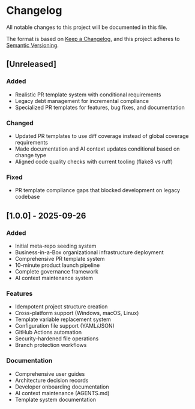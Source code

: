# Changelog

All notable changes to this project will be documented in this file.

The format is based on [Keep a Changelog](https://keepachangelog.com/en/1.0.0/),
and this project adheres to [Semantic Versioning](https://semver.org/spec/v2.0.0.html).

## [Unreleased]

### Added
- Realistic PR template system with conditional requirements
- Legacy debt management for incremental compliance
- Specialized PR templates for features, bug fixes, and documentation

### Changed
- Updated PR templates to use diff coverage instead of global coverage requirements
- Made documentation and AI context updates conditional based on change type
- Aligned code quality checks with current tooling (flake8 vs ruff)

### Fixed
- PR template compliance gaps that blocked development on legacy codebase

## [1.0.0] - 2025-09-26

### Added
- Initial meta-repo seeding system
- Business-in-a-Box organizational infrastructure deployment
- Comprehensive PR template system
- 10-minute product launch pipeline
- Complete governance framework
- AI context maintenance system

### Features
- Idempotent project structure creation
- Cross-platform support (Windows, macOS, Linux)
- Template variable replacement system
- Configuration file support (YAML/JSON)
- GitHub Actions automation
- Security-hardened file operations
- Branch protection workflows

### Documentation
- Comprehensive user guides
- Architecture decision records
- Developer onboarding documentation
- AI context maintenance (AGENTS.md)
- Template system documentation
